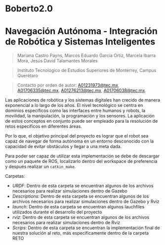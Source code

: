# Boberto2.0
# Navegación Autónoma - Integración de Robótica y Sistemas Inteligentes
> Mariana Castro Payns, Marcos Eduardo García Ortiz, Marcela Ibarra Mora, Jesús David Talamantes Morales

> Instituto Tecnológico de Estudios Superiores de Monterrey, Campus Querétaro 

> Contacto por orden de autor: A01231973@tec.mx,  A01706335@tec.mx, A01276213@tec.mx, A01706038@tec.mx.  


Las aplicaciones de robótica y los sistemas digitales han crecido de manera exponencial a lo largo de los años. El nivel tecnológico se centra en dominios específicos como las interfaces entre humanos y robots, la movilidad, la manipulación, la programación y los sensores. La aplicación de estos conceptos en conjunto puede ser empleado para la resolución de retos específicos en diferentes áreas. 

Por lo que, el objetivo principal del proyecto es lograr que el robot sea capaz de navegar de forma autónoma en un entorno desconocido con la capacidad de evitar obstáculos y llegar a una meta dada. 

Para poder ser capaz de utilizar esta implementación se debe de descargar como un paquete de ROS, localizarlo dentro del workspace de preferencia y después realizar un `catkin_make`.

Carpetas:
  - *URDF*: Dentro de esta carpeta se encuentran algunos de los archivos necesarios para realizar simulaciones dentro de Gazebo
  - *Descriptions*: Dentro de esta carpeta se encuentran algunos de los archivos necesarios para realizar simulaciones dentro de Gazebo y Rviz
  - *launch*: Dentro de esta carpeta se encuentran algunos lauchfiles utilizados durante el desarrollo del proyecto
  - *rviz*: Dentro de esta carpeta se encuentran algunos de los archivos necesarios para realizar simulaciones dentro de Rviz
  - *Scrips*: Dentro de esta carpeta se encuentran la implementación final de nuestra solución al reto, más especificamente dentro de la carpeta RETO
